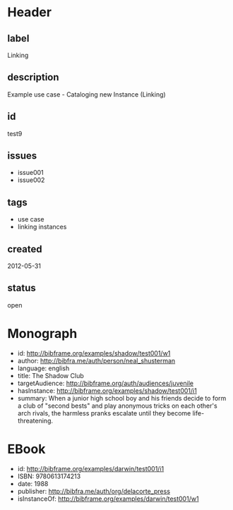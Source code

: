 # Header

## label

Linking

## description

Example use case - Cataloging new Instance (Linking)

## id

test9

## issues

* issue001
* issue002

## tags

* use case 
* linking instances

## created

2012-05-31

## status

open

# Monograph

* id: http://bibframe.org/examples/shadow/test001/w1
* author: <http://bibfra.me/auth/person/neal_shusterman>
* language: english
* title: The Shadow Club
* targetAudience: <http://bibframe.org/auth/audiences/juvenile> 
* hasInstance: http://bibframe.org/examples/shadow/test001/i1
* summary: When a junior high school boy and his friends decide to form a club of "second bests" and play anonymous tricks on each other's arch rivals, the harmless pranks escalate until they become life-threatening.

# EBook

* id: http://bibframe.org/examples/darwin/test001/i1
* ISBN: 9780613174213
* date: 1988
* publisher: http://bibfra.me/auth/org/delacorte_press
* isInstanceOf: http://bibframe.org/examples/darwin/test001/w1

